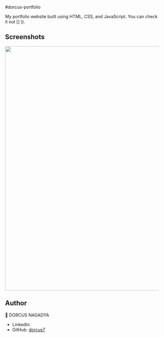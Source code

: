 #dorcus-portfolio

My portfolio website built using HTML, CSS, and JavaScript. You can check it out [] ().



## Screenshots

<p float="center">
    <img src="Screenshots/Screenshot 2024-10-01 at 11.55.18 PM.png" width="800">
</p>



## Author

👤 DORCUS NAGADYA

* LinkedIn:[](https://www.linkedin.com/in/dorcus-nagadya/)
* GitHub: [dorcus7](https://github.com/Dorcus7)
